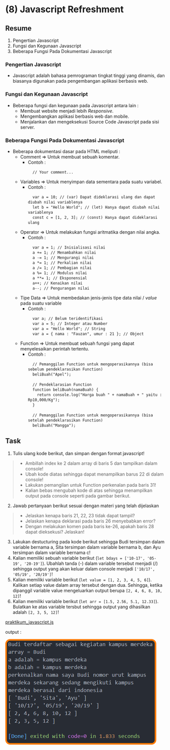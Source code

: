 # (8) Javascript Refreshment

## Resume
1. Pengertian Javascript
2. Fungsi dan Kegunaan Javascript
3. Beberapa Fungsi Pada Dokumentasi Javascript

### Pengertian Javascript
* Javascript adalah bahasa pemrograman tingkat tinggi yang dinamis, dan biasanya digunakan pada pengembangan aplikasi berbasis web.

### Fungsi dan Kegunaan Javascript
* Beberapa fungsi dan kegunaan pada Javascript antara lain :
  + Membuat website menjadi lebih _Responsive_.
  + Mengembangkan aplikasi berbasis web dan mobile.
  + Menjalankan dan mengeksekusi Source Code Javascript pada sisi server.

### Beberapa Fungsi Pada Dokumentasi Javascript
* Beberapa dokumentasi dasar pada HTML meliputi :
  + Comment => Untuk membuat sebuah komentar.
    - Contoh :
      ```
        // Your comment...
      ```
  + Variables => Untuk menyimpan data sementara pada suatu variabel.
    - Contoh :
      ```
        var a = 10; // (var) Dapat dideklarasi ulang dan dapat diubah nilai variablenya
        let b = "Hello World"; // (let) Hanya dapat diubah nilai variablenya
        const c = [1, 2, 3]; // (const) Hanya dapat dideklarasi ulang
      ```
  + Operator => Untuk melakukan fungsi aritmatika dengan nilai angka.
    - Contoh : 
      ```
        var a = 1; // Inisialisasi nilai
        a += 1; // Menambahkan nilai
        a -= 1; // Mengurangi nilai
        a *= 1; // Perkalian nilai
        a /= 1; // Pembagian nilai
        a %= 1; // Modulus nilai
        a **= 1; // Eksponensial
        a++; // Kenaikan nilai
        a--; // Pengurangan nilai
      ```
  + Tipe Data => Untuk membedakan jenis-jenis tipe data nilai / _value_ pada suatu variable
    - Contoh :
      ```
        var a; // Belum teridentifikasi
        var a = 5; // Integer atau Number
        var a = "Hello World"; // String
        var a = { nama : "Fauzan", umur : 21 }; // Object
      ```
  + Function => Untuk membuat sebuah fungsi yang dapat menyelesaikan perintah tertentu.
    - Contoh :
      ```
        // Pemanggilan Function untuk mengoperasikannya (bisa sebelum pendeklarasikan Function)
        beliBuah("Apel");

        // Pendeklarasian Function
        function beliBuah(namaBuah) {
          return console.log("Harga buah " + namaBuah + " yaitu : Rp10,000/Kg");
        }

        // Pemanggilan Function untuk mengoperasikannya (bisa setelah pendeklarasikan Function)
        beliBuah("Mangga");
      ```


## Task
1. Tulis ulang kode berikut, dan simpan dengan format javascript!
  > * Ambillah index ke 2 dalam array di baris 5 dan tampilkan dalam console!
  > * Ubah kode diatas sehingga dapat menampilkan barus 22 di dalam console!
  > * Lakukan pemangilan untuk Function perkenalan pada baris 31!
  > * Kalian bebas mengubah kode di atas sehingga menampilkan output pada console seperti pada gambar berikut.
2. Jawab pertanyaan berikut sesuai dengan materi yang telah dijelaskan
  > * Jelaskan kenapa baris 21, 22, 23 tidak dapat tampil?
  > * Jelaskan kenapa deklarasi pada baris 26 menyebabkan error?
  > * Dengan melakukan komen pada baris ke-26, apakah baris 28 dapat dieksekusi? Jelaskan!
3. Lakukan destucturing pada kode berikut sehingga Budi tersimpan dalam variable bernama a, Sita tersimpan dalam variable bernama b, dan Ayu tersimpan dalam variable bernama c!
4. Kalian memiliki sebuah variable berikut (`let bdays = ['10-17', '05-19', '20-19']`). Ubahlah tanda (-) dalam variable tersebut menjadi (/) sehingga output yang akan keluar dalam console menjadi `['10/17', '05/19', '20/19']`!
5. Kalian memiliki variable berikut (`let value = [1, 2, 3, 4, 5, 6]`). Kalikan setiap value dalam array tersebut dengan dua. Sehingga, ketika dipanggil variable value mengeluarkan output berupa `[2, 4, 6, 8, 10, 12]`!
6. Kalian memiliki variable berikut (`let arr = [1.5, 2.56, 5.1, 12.33]`). Bulatkan ke atas variable tersbut sehingga output yang dihasilkan adalah `[2, 3, 5, 12]`!

[praktikum_javascript.js](praktikum/praktikum_javascript.js)

output :

![Output praktikum_javascript.js](screenshots/screenshot%20-%20praktikum%20js.png)
